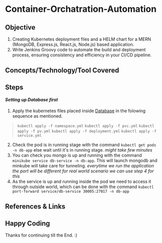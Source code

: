 # Container-Orchatration-Automation

## Objective
1. Creating Kubernetes deployment files and a HELM chart for a MERN (MongoDB, Express.js, React.js, Node.js) based application.
2. Write Jenkins Groovy code to automate the build and deployment process, ensuring consistency and efficiency in your CI/CD pipeline.

## Concepts/Technology/Tool Covered

## Steps
#### _Setting up Database first_
1. Apply the kubernetes files placed inside [Database](./databaseMongoDB/) in the folowing sequence as mentioned.
> `kubectl apply -f namespace.yml`
> `kubectl apply -f pvc.yml`
> `kubectl apply -f pv.yml`
> `kubectl apply -f deployment.yml`
> `kubectl apply -f service.yml`
2. Check the pod is in running stage with the command `kubectl get pods -n db-app` else wait until it's in running stage.
_might take few minutes_
3. You can check you mongo is up and running with the command `minikube service db-service -n db-app`. This will launch mongodb and minkube will take care for tunneling.
_everytime we run the application the port will be different for real world scenario we can use step 4 for this_
4. As the service is up and running inside the pod we need to access it through outside world, which can be done with the command `kubectl port-forward service/db-service 30005:27017 -n db-app`

## References & Links

## Happy Coding
Thanks for continuing till the End. :)